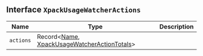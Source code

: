 ## Interface `XpackUsageWatcherActions`

| Name | Type | Description |
| - | - | - |
| `actions` | Record<[Name](./Name.md), [XpackUsageWatcherActionTotals](./XpackUsageWatcherActionTotals.md)> | &nbsp; |
